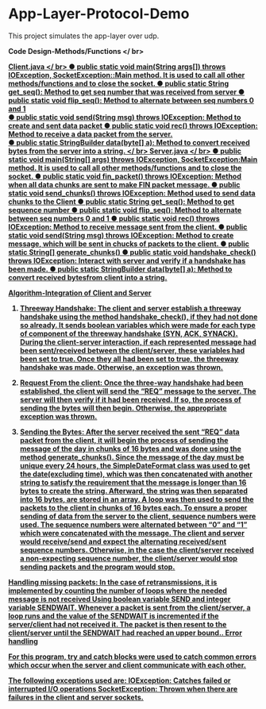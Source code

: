 # App-Layer-Protocol-Demo
This project simulates the app-layer over udp.

<b>Code Design-Methods/Functions<b> </ br>

<u>Client.java<u> </ br>
● public static void main(String args[]) throws IOException, SocketException::Main method. It is used to call all other methods/functions and to close the socket.
● public static String get_seq(): Method to get seq number that was received from server 
● public static void flip_seq(): Method to alternate between seq numbers 0 and 1  
● public static void send(String msg) throws IOException: Method to create and sent data packet 
● public static void rec() throws IOException: Method to receive a data packet from the server.  
● public static StringBuilder data(byte[] a): Method to convert received bytes from the server into a string. </ br>
<u>Server.java<u> </ br>
● public static void main(String[] args) throws IOException, SocketException:Main method. It is used to call all other methods/functions and to close the socket.
● public static void fin_packet() throws IOException: Method when all data chunks are sent to make FIN packet message.
● public static void send_chunks() throws IOException: Method used to send data chunks to the Client
● public static String get_seq(): Method to get sequence number
● public static void flip_seq(): Method to alternate between seq numbers 0 and 1
● public static void rec() throws IOException: Method to receive message sent from the client.
● public static void send(String msg) throws IOException: Method to create message, which will be sent in chucks of packets to the client.
● public static String[] generate_chunks() 
● public static void handshake_check() throws IOException: Interact with server and verify if a handshake has been made.
● public static StringBuilder data(byte[] a): Method to convert received bytesfrom client into a string.



<b>Algorithm-Integration of Client and Server<b>
1) Threeway Handshake: The client and server establish a threeway handshake using the method handshake_check(), if they had not done so already. It sends boolean variables which were made for each type of component of the threeway handshake (SYN, ACK, SYNACK). During the client-server interaction, if each represented message had been sent/received between the client/server, these variables had been set to true. Once they all had been set to true, the threeway handshake was made. Otherwise, an exception was thrown.

2) Request From the client: Once the three-way handshake had been established, the client will send the “REQ” message to the server. The server will then verify if it had been received. If so, the process of sending the bytes will then begin. Otherwise, the appropriate exception was thrown.

3) Sending the Bytes: After the server received the sent “REQ” data packet from the client, it will begin the process of sending the message of the day in chunks of 16 bytes and was done using the method generate_chunks(). Since the message of the day must be unique every 24 hours, the SimpleDateFormat class was used to get the date(excluding time), which was then concatenated with another string to satisfy the requirement that the message is longer than 16 bytes to create the string. Afterward, the string was then separated into 16 bytes, are stored in an array. A loop was then used to send the packets to the client in chunks of 16 bytes each. To ensure a proper sending of data from the server to the client, sequence numbers were used. The sequence numbers were alternated between “0” and “1” which were concatenated with the message. The client and server would receive/send and expect the alternating received/sent sequence numbers. Otherwise, in the case the client/server received a non-expecting sequence number, the client/server would stop sending packets and the program would stop. 

Handling missing packets: In the case of retransmissions, it is implemented by counting the number of loops where the needed message is not received Using boolean variable SEND and integer variable SENDWAIT. Whenever a packet is sent from the client/server, a loop runs and the value of the SENDWAIT is incremented if the server/client had not received it. The packet is then resent to the client/server until the SENDWAIT had reached an upper bound..
Error handling

For this program, try and catch blocks were used to catch common errors which occur when the server and client communicate with each other.

The following exceptions used are:
IOException: Catches failed or interrupted I/O operations
SocketException: Thrown when there are failures in the client and server sockets.
